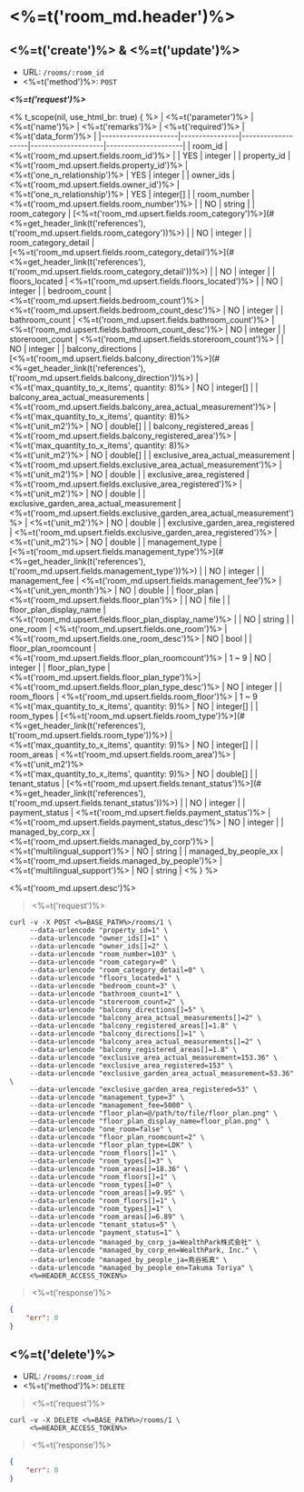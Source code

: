 # <%=t('room_md.header')%>

## <%=t('create')%> & <%=t('update')%>

- URL: `/rooms/:room_id`
- <%=t('method')%>: `POST`

***<%=t('request')%>***

<% t_scope(nil, use_html_br: true) { %>
| <%=t('parameter')%> | <%=t('name')%> | <%=t('remarks')%> | <%=t('required')%> | <%=t('data_form')%> |
|---------------------|----------------|-------------------|--------------------|---------------------|
| room_id | <%=t('room_md.upsert.fields.room_id')%> | | YES | integer |
| property_id | <%=t('room_md.upsert.fields.property_id')%> | <%=t('one_n_relationship')%> | YES | integer |
| owner_ids | <%=t('room_md.upsert.fields.owner_id')%> | <%=t('one_n_relationship')%> | YES | integer[] |
| room_number | <%=t('room_md.upsert.fields.room_number')%> | | NO | string |
| room_category | [<%=t('room_md.upsert.fields.room_category')%>](#<%=get_header_link(t('references'), t('room_md.upsert.fields.room_category'))%>) | | NO | integer |
| room_category_detail | [<%=t('room_md.upsert.fields.room_category_detail')%>](#<%=get_header_link(t('references'), t('room_md.upsert.fields.room_category_detail'))%>) | | NO | integer |
| floors_located | <%=t('room_md.upsert.fields.floors_located')%> | | NO | integer |
| bedroom_count | <%=t('room_md.upsert.fields.bedroom_count')%> | <%=t('room_md.upsert.fields.bedroom_count_desc')%> | NO | integer |
| bathroom_count | <%=t('room_md.upsert.fields.bathroom_count')%> | <%=t('room_md.upsert.fields.bathroom_count_desc')%> | NO | integer |
| storeroom_count | <%=t('room_md.upsert.fields.storeroom_count')%> | | NO | integer |
| balcony_directions | [<%=t('room_md.upsert.fields.balcony_direction')%>](#<%=get_header_link(t('references'), t('room_md.upsert.fields.balcony_direction'))%>) | <%=t('max_quantity_to_x_items', quantity: 8)%> | NO | integer[] |
| balcony_area_actual_measurements | <%=t('room_md.upsert.fields.balcony_area_actual_measurement')%> | <%=t('max_quantity_to_x_items', quantity: 8)%><br><%=t('unit_m2')%> | NO | double[] |
| balcony_registered_areas | <%=t('room_md.upsert.fields.balcony_registered_area')%> | <%=t('max_quantity_to_x_items', quantity: 8)%><br><%=t('unit_m2')%> | NO | double[] |
| exclusive_area_actual_measurement | <%=t('room_md.upsert.fields.exclusive_area_actual_measurement')%> | <%=t('unit_m2')%> | NO | double |
| exclusive_area_registered | <%=t('room_md.upsert.fields.exclusive_area_registered')%> | <%=t('unit_m2')%> | NO | double |
| exclusive_garden_area_actual_measurement | <%=t('room_md.upsert.fields.exclusive_garden_area_actual_measurement')%> | <%=t('unit_m2')%> | NO | double |
| exclusive_garden_area_registered | <%=t('room_md.upsert.fields.exclusive_garden_area_registered')%> | <%=t('unit_m2')%> | NO | double |
| management_type | [<%=t('room_md.upsert.fields.management_type')%>](#<%=get_header_link(t('references'), t('room_md.upsert.fields.management_type'))%>) | | NO | integer |
| management_fee | <%=t('room_md.upsert.fields.management_fee')%> | <%=t('unit_yen_month')%> | NO | double |
| floor_plan | <%=t('room_md.upsert.fields.floor_plan')%> | | NO | file |
| floor_plan_display_name | <%=t('room_md.upsert.fields.floor_plan_display_name')%> | | NO | string |
| one_room | <%=t('room_md.upsert.fields.one_room')%> | <%=t('room_md.upsert.fields.one_room_desc')%> | NO | bool |
| floor_plan_roomcount | <%=t('room_md.upsert.fields.floor_plan_roomcount')%> | 1 ~ 9 | NO | integer |
| floor_plan_type | <%=t('room_md.upsert.fields.floor_plan_type')%>| <%=t('room_md.upsert.fields.floor_plan_type_desc')%> | NO | integer |
| room_floors | <%=t('room_md.upsert.fields.room_floor')%> | 1 ~ 9<br><%=t('max_quantity_to_x_items', quantity: 9)%> | NO | integer[] |
| room_types | [<%=t('room_md.upsert.fields.room_type')%>](#<%=get_header_link(t('references'), t('room_md.upsert.fields.room_type'))%>) | <%=t('max_quantity_to_x_items', quantity: 9)%> | NO | integer[] |
| room_areas | <%=t('room_md.upsert.fields.room_area')%> | <%=t('unit_m2')%><br><%=t('max_quantity_to_x_items', quantity: 9)%> | NO | double[] |
| tenant_status | [<%=t('room_md.upsert.fields.tenant_status')%>](#<%=get_header_link(t('references'), t('room_md.upsert.fields.tenant_status'))%>) | | NO | integer |
| payment_status | <%=t('room_md.upsert.fields.payment_status')%> | <%=t('room_md.upsert.fields.payment_status_desc')%> | NO | integer |
| managed_by_corp_xx | <%=t('room_md.upsert.fields.managed_by_corp')%> | <%=t('multilingual_support')%> | NO | string |
| managed_by_people_xx | <%=t('room_md.upsert.fields.managed_by_people')%> | <%=t('multilingual_support')%> | NO | string |
<% } %>

<%=t('room_md.upsert.desc')%>

> <%=t('request')%>

```shell
curl -v -X POST <%=BASE_PATH%>/rooms/1 \
     --data-urlencode "property_id=1" \
     --data-urlencode "owner_ids[]=1" \
     --data-urlencode "owner_ids[]=2" \
     --data-urlencode "room_number=103" \
     --data-urlencode "room_category=0" \
     --data-urlencode "room_category_detail=0" \
     --data-urlencode "floors_located=1" \
     --data-urlencode "bedroom_count=3" \
     --data-urlencode "bathroom_count=1" \
     --data-urlencode "storeroom_count=2" \
     --data-urlencode "balcony_directions[]=5" \
     --data-urlencode "balcony_area_actual_measurements[]=2" \
     --data-urlencode "balcony_registered_areas[]=1.8" \
     --data-urlencode "balcony_directions[]=1" \
     --data-urlencode "balcony_area_actual_measurements[]=2" \
     --data-urlencode "balcony_registered_areas[]=1.8" \
     --data-urlencode "exclusive_area_actual_measurement=153.36" \
     --data-urlencode "exclusive_area_registered=153" \
     --data-urlencode "exclusive_garden_area_actual_measurement=53.36" \
     --data-urlencode "exclusive_garden_area_registered=53" \
     --data-urlencode "management_type=3" \
     --data-urlencode "management_fee=5000" \
     --data-urlencode "floor_plan=@/path/to/file/floor_plan.png" \
     --data-urlencode "floor_plan_display_name=floor_plan.png" \
     --data-urlencode "one_room=false" \
     --data-urlencode "floor_plan_roomcount=2" \
     --data-urlencode "floor_plan_type=LDK" \
     --data-urlencode "room_floors[]=1" \
     --data-urlencode "room_types[]=3" \
     --data-urlencode "room_areas[]=18.36" \
     --data-urlencode "room_floors[]=1" \
     --data-urlencode "room_types[]=0" \
     --data-urlencode "room_areas[]=9.95" \
     --data-urlencode "room_floors[]=1" \
     --data-urlencode "room_types[]=1" \
     --data-urlencode "room_areas[]=6.89" \
     --data-urlencode "tenant_status=5" \
     --data-urlencode "payment_status=1" \
     --data-urlencode "managed_by_corp_ja=WealthPark株式会社" \
     --data-urlencode "managed_by_corp_en=WealthPark, Inc." \
     --data-urlencode "managed_by_people_ja=鳥谷拓真" \
     --data-urlencode "managed_by_people_en=Takuma Toriya" \
     <%=HEADER_ACCESS_TOKEN%>
```

> <%=t('response')%>

```json
{
    "err": 0
}
```

## <%=t('delete')%>

- URL: `/rooms/:room_id`
- <%=t('method')%>: `DELETE`

> <%=t('request')%>

```shell
curl -v -X DELETE <%=BASE_PATH%>/rooms/1 \
     <%=HEADER_ACCESS_TOKEN%>
```

> <%=t('response')%>

```json
{
    "err": 0
}
